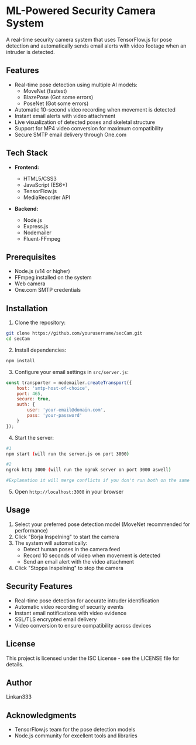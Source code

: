 # ML-Powered Security Camera System

A real-time security camera system that uses TensorFlow.js for pose detection and automatically sends email alerts with video footage when an intruder is detected.

## Features

- Real-time pose detection using multiple AI models:
  - MoveNet (fastest)
  - BlazePose (Got some errors)
  - PoseNet (Got some errors) 
- Automatic 10-second video recording when movement is detected
- Instant email alerts with video attachment
- Live visualization of detected poses and skeletal structure
- Support for MP4 video conversion for maximum compatibility
- Secure SMTP email delivery through One.com

## Tech Stack

- **Frontend:**
  - HTML5/CSS3
  - JavaScript (ES6+)
  - TensorFlow.js
  - MediaRecorder API

- **Backend:**
  - Node.js
  - Express.js
  - Nodemailer
  - Fluent-FFmpeg

## Prerequisites

- Node.js (v14 or higher)
- FFmpeg installed on the system
- Web camera
- One.com SMTP credentials

## Installation

1. Clone the repository:
```bash
git clone https://github.com/yourusername/secCam.git
cd secCam
```

2. Install dependencies:
```bash
npm install
```

3. Configure your email settings in `src/server.js`:
```javascript
const transporter = nodemailer.createTransport({
    host: 'smtp-host-of-choice',
    port: 465,
    secure: true,
    auth: {
        user: 'your-email@domain.com',
        pass: 'your-password'
    }
});
```

4. Start the server:
```bash
#1
npm start (will run the server.js on port 3000)

#2
ngrok http 3000 (will run the ngrok server on port 3000 aswell)

#Explanation it will merge conflicts if you don't run both on the same port it could be any port but just the same ones to get the emailing working. If you do not want email-sending you could just run ngrok http 3000
```

5. Open `http://localhost:3000` in your browser

## Usage

1. Select your preferred pose detection model (MoveNet recommended for performance)
2. Click "Börja Inspelning" to start the camera
3. The system will automatically:
   - Detect human poses in the camera feed
   - Record 10 seconds of video when movement is detected
   - Send an email alert with the video attachment
4. Click "Stoppa Inspelning" to stop the camera

## Security Features

- Real-time pose detection for accurate intruder identification
- Automatic video recording of security events
- Instant email notifications with video evidence
- SSL/TLS encrypted email delivery
- Video conversion to ensure compatibility across devices

## License

This project is licensed under the ISC License - see the LICENSE file for details.

## Author

Linkan333

## Acknowledgments

- TensorFlow.js team for the pose detection models
- Node.js community for excellent tools and libraries
